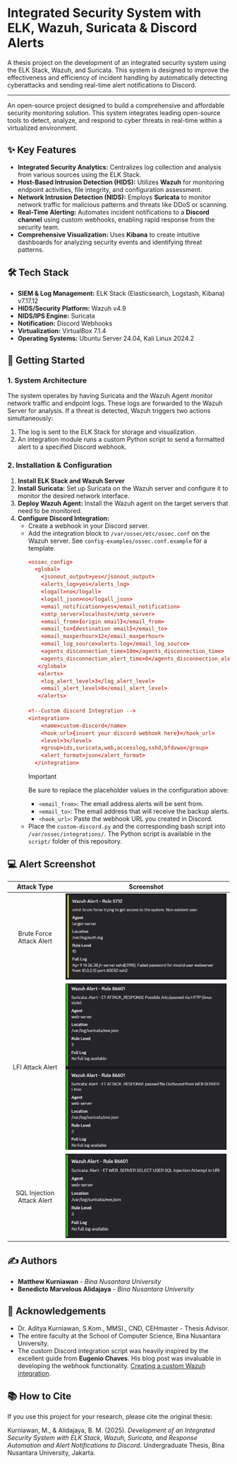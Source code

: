 # Integrated Security System with ELK, Wazuh, Suricata & Discord Alerts
A thesis project on the development of an integrated security system using the ELK Stack, Wazuh, and Suricata. This system is designed to improve the effectiveness and efficiency of incident handling by automatically detecting cyberattacks and sending real-time alert notifications to Discord.

---

An open-source project designed to build a comprehensive and affordable security monitoring solution. This system integrates leading open-source tools to detect, analyze, and respond to cyber threats in real-time within a virtualized environment.

## ✨ Key Features

* **Integrated Security Analytics:** Centralizes log collection and analysis from various sources using the ELK Stack.
* **Host-Based Intrusion Detection (HIDS):** Utilizes **Wazuh** for monitoring endpoint activities, file integrity, and configuration assessment.
* **Network Intrusion Detection (NIDS):** Employs **Suricata** to monitor network traffic for malicious patterns and threats like DDoS or scanning.
* **Real-Time Alerting:** Automates incident notifications to a **Discord channel** using custom webhooks, enabling rapid response from the security team.
* **Comprehensive Visualization:** Uses **Kibana** to create intuitive dashboards for analyzing security events and identifying threat patterns.

## 🛠️ Tech Stack

* **SIEM & Log Management:** ELK Stack (Elasticsearch, Logstash, Kibana) v7.17.12 
* **HIDS/Security Platform:** Wazuh v4.9
* **NIDS/IPS Engine:** Suricata
* **Notification:** Discord Webhooks
* **Virtualization:** VirtualBox 7.1.4
* **Operating Systems:** Ubuntu Server 24.04, Kali Linux 2024.2

## 🚀 Getting Started

### 1. System Architecture

The system operates by having Suricata and the Wazuh Agent monitor network traffic and endpoint logs. These logs are forwarded to the Wazuh Server for analysis. If a threat is detected, Wazuh triggers two actions simultaneously:
1.  The log is sent to the ELK Stack for storage and visualization.
2.  An integration module runs a custom Python script to send a formatted alert to a specified Discord webhook.

### 2. Installation & Configuration

1.  **Install ELK Stack and Wazuh Server**
2.  **Install Suricata:** Set up Suricata on the Wazuh server and configure it to monitor the desired network interface.
3.  **Deploy Wazuh Agent:** Install the Wazuh agent on the target servers that need to be monitored.
4.  **Configure Discord Integration:**
    * Create a webhook in your Discord server.
    * Add the integration block to `/var/ossec/etc/ossec.conf` on the Wazuh server. See `config-examples/ossec.conf.example` for a template.
      ```conf
      <ossec_config>
        <global>
          <jsonout_output>yes</jsonout_output>
          <alerts_log>yes</alerts_log>
          <logall>no</logall>
          <logall_json>no</logall_json>
          <email_notification>yes</email_notification>
          <smtp_server>localhost</smtp_server>
          <email_from>{origin email}</email_from>
          <email_to>{destination email}</email_to>
          <email_maxperhour>12</email_maxperhour>
          <email_log_source>alerts.log</email_log_source>
          <agents_disconnection_time>10m</agents_disconnection_time>
          <agents_disconnection_alert_time>0</agents_disconnection_alert_time>
         </global>
         <alerts>
          <log_alert_level>3</log_alert_level>
          <email_alert_level>8</email_alert_level>
         </alerts>

      <!--Custom discord Integration --> 
      <integration>
          <name>custom-discord</name>
          <hook_url>{insert your discord webhook here}</hook_url>
          <level>3</level>
          <group>ids,suricata,web,accesslog,sshd,bfdvwa</group>
          <alert_format>json</alert_format>
        </integration>
      ```
      > [!IMPORTANT]
      > Be sure to replace the placeholder values in the configuration above:
      > * `<email_from>`: The email address alerts will be sent from.
      > * `<email_to>`: The email address that will receive the backup alerts.
      > * `<hook_url>`: Paste the webhook URL you created in Discord.
    * Place the `custom-discord.py` and the corresponding bash script into `/var/ossec/integrations/`. The Python script is available in the `script/` folder of this repository.
## 💻 Alert Screenshot
|Attack Type|Screenshot|
|:---------:|:-----------------------:|
|Brute Force Attack Alert|<img src="assets/Screenshot 2025-04-09 213330.png">|
|LFI Attack Alert|<img src="assets/Screenshot 2025-04-15 085933.png">|
|SQL Injection Attack Alert|<img src="assets/Screenshot 2025-04-15 113355.png">|

## ✍️ Authors

* **Matthew Kurniawan** - *Bina Nusantara University*
* **Benedicto Marvelous Alidajaya** - *Bina Nusantara University*

## 🙏 Acknowledgements

* Dr. Aditya Kurniawan, S.Kom., MMSI., CND, CEHmaster - Thesis Advisor.
* The entire faculty at the School of Computer Science, Bina Nusantara University.
* The custom Discord integration script was heavily inspired by the excellent guide from **Eugenio Chaves**. His blog post was invaluable in developing the webhook functionality. [Creating a custom Wazuh integration](https://eugenio-chaves.github.io/blog/2022/creating-a-custom-wazuh-integration).
    

## 📚 How to Cite

If you use this project for your research, please cite the original thesis:

Kurniawan, M., & Alidajaya, B. M. (2025). *Development of an Integrated Security System with ELK Stack, Wazuh, Suricata, and Response Automation and Alert Notifications to Discord*. Undergraduate Thesis, Bina Nusantara University, Jakarta.
